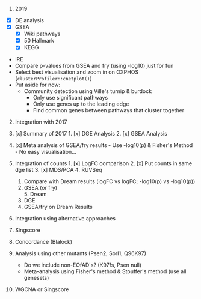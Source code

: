 1. 2019
  * [x] DE analysis
  * [x] GSEA
    - [x] Wiki pathways
    - [x] 50 Hallmark
    - [x] KEGG
  - IRE
  - Compare p-values from GSEA and fry (using -log10) just for fun
  - Select best visualisation and zoom in on OXPHOS (`clusterProfiler::cnetplot()`)
  - Put aside for now:
    - Community detection using Ville's turnip & burdock
      - Only use significant pathways
      - Only use genes up to the leading edge
      - Find common genes between pathways that cluster together

2. Integration with 2017
  1. [x] Summary of 2017
    1. [x] DGE Analysis
    2. [x] GSEA Analysis
  2. [x] Meta analysis of GSEA/fry results
    - Use -log10(p) & Fisher's Method
    - No easy visualisation...
  3. Integration of counts
    1. [x] LogFC comparison
    2. [x] Put counts in same dge list
    3. [x] MDS/PCA
    4. RUVSeq
      1. Compare with Dream results (logFC vs logFC; -log10(p) vs -log10(p))
      2. GSEA (or fry)    
    5. Dream
      1. DGE
      2. GSEA/fry on Dream Results

3. Integration using alternative approaches
  1. Singscore
  2. Concordance (Blalock)
  
4. Analysis using other mutants (Psen2, Sorl1, Q96K97)
    - Do we include non-EOfAD's? (K97fs, Psen null)
    - Meta-analysis using Fisher's method & Stouffer's method (use all genesets)
  1. WGCNA or Singscore